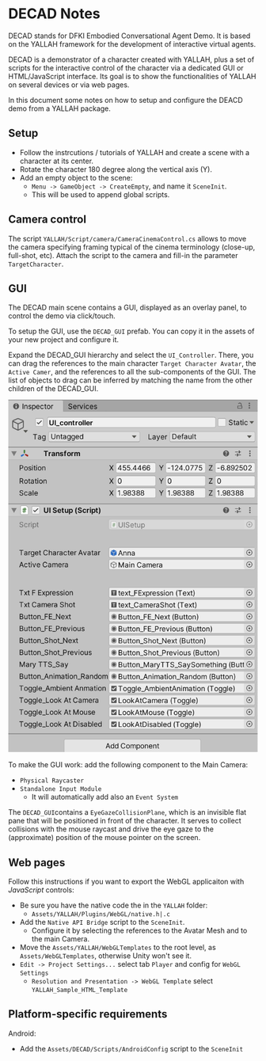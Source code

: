 # DECAD Notes

DECAD stands for DFKI Embodied Conversational Agent Demo.
It is based on the YALLAH framework for the development of interactive virtual agents.

DECAD is a demonstrator of a character created with YALLAH, plus a set of scripts for the interactive control of the character via a dedicated GUI or HTML/JavaScript interface.
Its goal is to show the functionalities of YALLAH on several devices or via web pages.

In this document some notes on how to setup and configure the DEACD demo from a YALLAH package.

## Setup

* Follow the instrcutions / tutorials of YALLAH and create a scene with a character at its center.
* Rotate the character 180 degree along the vertical axis (Y).
* Add an empty object to the scene:
  * `Menu -> GameObject -> CreateEmpty`, and name it `SceneInit`.
  * This will be used to append global scripts.


## Camera control

The script `YALLAH/Script/camera/CameraCinemaControl.cs` allows to move the camera specifying framing typical of the cinema terminology (close-up, full-shot, etc).
Attach the script to the camera and fill-in the parameter `TargetCharacter`.

## GUI

The DECAD main scene contains a GUI, displayed as an overlay panel, to control the demo via click/touch.

To setup the GUI, use the `DECAD_GUI` prefab. You can copy it in the assets of your new project and configure it.

Expand the DECAD_GUI hierarchy and select the `UI_Controller`.
There, you can drag the references to the main character `Target Character Avatar`, the `Active Camer`, and the references to all the sub-components of the GUI. The list of objects to drag can be inferred by matching the name from the other children of the DECAD_GUI.

![DECAD GUI config](DECAD-Config-GUI.png)

To make the GUI work: add the following component to the Main Camera:

* `Physical Raycaster`
* `Standalone Input Module`
  * It will automatically add also an `Event System`

The `DECAD_GUI`contains a `EyeGazeCollisionPlane`, which is an invisible flat pane that will be positioned in front of the character. It serves to collect collisions with the mouse raycast and drive the eye gaze to the (approximate) position of the mouse pointer on the screen.

## Web pages

Follow this instructions if you want to export the WebGL applicaiton with _JavaScript_ controls:

* Be sure you have the native code the in the `YALLAH` folder:
  * `Assets/YALLAH/Plugins/WebGL/native.h|.c`
* Add the `Native API Bridge` script to the `SceneInit`.
  * Configure it by selecting the references to the Avatar Mesh and to the main Camera.
* Move the `Assets/YALLAH/WebGLTemplates` to the root level, as `Assets/WebGLTemplates`, otherwise Unity won't see it.
* `Edit -> Project Settings...` select tab `Player` and config for `WebGL Settings`
  * `Resolution and Presentation -> WebGL Template` select `YALLAH_Sample_HTML_Template`


## Platform-specific requirements

Android:

* Add the `Assets/DECAD/Scripts/AndroidConfig` script to the `SceneInit`
